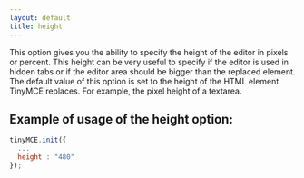 ```yaml
---
layout: default
title: height
---
```


This option gives you the ability to specify the height of the editor in pixels or percent. This height can be very useful to specify if the editor is used in hidden tabs or if the editor area should be bigger than the replaced element. The default value of this option is set to the height of the HTML element TinyMCE replaces. For example, the pixel height of a textarea.

## Example of usage of the height option:

```js
tinyMCE.init({
  ...
  height : "480"
});
```
